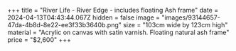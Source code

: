 +++
title = "River Life - River Edge - includes floating Ash frame"
date = 2024-04-13T04:43:44.067Z
hidden = false
image = "images/93144657-47da-4b8d-8e22-ee3f33b3640b.png"
size = "103cm wide by 123cm high"
material = "Acrylic on canvas with satin varnish. Floating natural ash frame"
price = "$2,600"
+++
